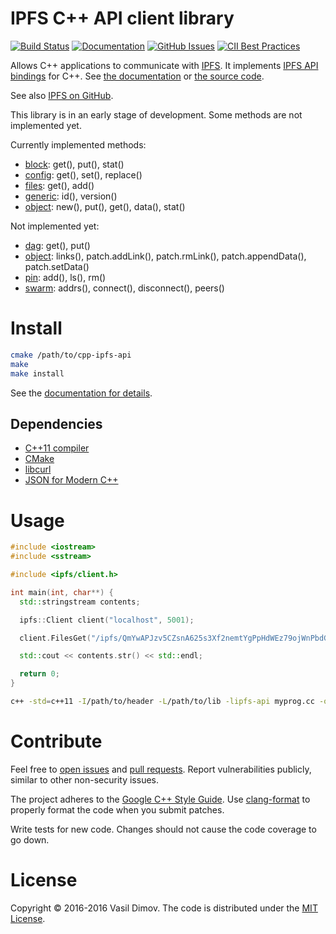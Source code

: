 # IPFS C++ API client library

[![Build Status](https://api.travis-ci.org/vasild/cpp-ipfs-api.svg?branch=master)](https://travis-ci.org/vasild/cpp-ipfs-api)
[![Documentation](https://img.shields.io/badge/docs-doxygen-blue.svg)](https://vasild.github.io/cpp-ipfs-api)
[![GitHub Issues](https://img.shields.io/github/issues/vasild/cpp-ipfs-api.svg)](http://github.com/vasild/cpp-ipfs-api/issues)
[![CII Best Practices](https://bestpractices.coreinfrastructure.org/projects/465/badge)](https://bestpractices.coreinfrastructure.org/projects/465)

Allows C++ applications to communicate with [IPFS](https://ipfs.io).
It implements [IPFS API bindings](https://github.com/ipfs/interface-ipfs-core/tree/master/API) for C++.
See [the documentation](https://vasild.github.io/cpp-ipfs-api) or [the source code](https://github.com/vasild/cpp-ipfs-api).

See also [IPFS on GitHub](https://github.com/ipfs).

This library is in an early stage of development. Some methods are not implemented yet.

Currently implemented methods:

- [block](https://github.com/ipfs/interface-ipfs-core/tree/master/API/block): get(), put(), stat()
- [config](https://github.com/ipfs/interface-ipfs-core/tree/master/API/config): get(), set(), replace()
- [files](https://github.com/ipfs/interface-ipfs-core/tree/master/API/files): get(), add()
- [generic](https://github.com/ipfs/interface-ipfs-core/tree/master/API/generic): id(), version()
- [object](https://github.com/ipfs/interface-ipfs-core/tree/master/API/object): new(), put(), get(), data(), stat()

Not implemented yet:

- [dag](https://github.com/ipfs/interface-ipfs-core/tree/master/API/dag): get(), put()
- [object](https://github.com/ipfs/interface-ipfs-core/tree/master/API/object): links(), patch.addLink(), patch.rmLink(), patch.appendData(), patch.setData()
- [pin](https://github.com/ipfs/interface-ipfs-core/tree/master/API/pin): add(), ls(), rm()
- [swarm](https://github.com/ipfs/interface-ipfs-core/tree/master/API/swarm): addrs(), connect(), disconnect(), peers()

# Install

```sh
cmake /path/to/cpp-ipfs-api
make
make install
```

See the [documentation for details](https://vasild.github.io/cpp-ipfs-api).

## Dependencies

- [C++11 compiler](https://github.com/nlohmann/json#supported-compilers)
- [CMake](http://cmake.org)
- [libcurl](https://curl.haxx.se/libcurl)
- [JSON for Modern C++](https://github.com/nlohmann/json)

# Usage

```cpp
#include <iostream>
#include <sstream>

#include <ipfs/client.h>

int main(int, char**) {
  std::stringstream contents;

  ipfs::Client client("localhost", 5001);

  client.FilesGet("/ipfs/QmYwAPJzv5CZsnA625s3Xf2nemtYgPpHdWEz79ojWnPbdG/readme", &contents);

  std::cout << contents.str() << std::endl;

  return 0;
}
```

```sh
c++ -std=c++11 -I/path/to/header -L/path/to/lib -lipfs-api myprog.cc -o myprog
```

# Contribute

Feel free to [open issues](https://github.com/vasild/cpp-ipfs-api/issues/new) and [pull requests](https://github.com/vasild/cpp-ipfs-api/compare).
Report vulnerabilities publicly, similar to other non-security issues.

The project adheres to the [Google C++ Style Guide](https://google.github.io/styleguide/cppguide.html). Use [clang-format](http://clang.llvm.org/docs/ClangFormat.html) to properly format the code when you submit patches.

Write tests for new code. Changes should not cause the code coverage to go down.

# License

Copyright &copy; 2016-2016 Vasil Dimov. The code is distributed under the [MIT License](http://opensource.org/licenses/MIT).
